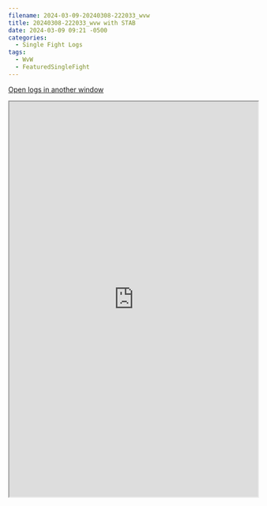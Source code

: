 ```yaml
---
filename: 2024-03-09-20240308-222033_wvw
title: 20240308-222033_wvw with STAB
date: 2024-03-09 09:21 -0500
categories:
  - Single Fight Logs
tags:
  - WvW
  - FeaturedSingleFight
---
```

<a href="https://wvw.report/nIUX-20240308-222033_wvw" target="_blank">Open logs in another window</a>

<iframe src="https://wvw.report/nIUX-20240308-222033_wvw" width="100%" height="800" style="display:block; margin: 0 auto;"> </iframe>